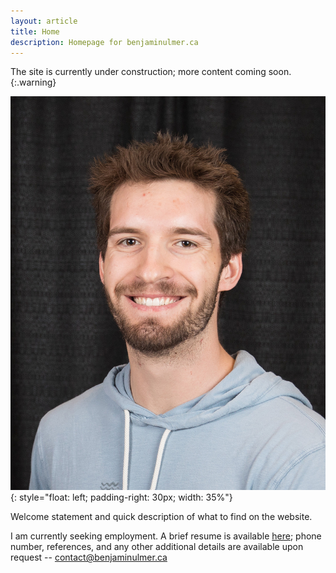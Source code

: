 ```yaml
---
layout: article
title: Home
description: Homepage for benjaminulmer.ca
---
```


The site is currently under construction; more content coming soon.
{:.warning}

![Image](/assets/images/headshot.jpg){: style="float: left; padding-right: 30px; width: 35%"}

Welcome statement and quick description of what to find on the website.

I am currently seeking employment. A brief resume is available [here](/resume.pdf); phone number, references, and any other additional details are available upon request -- <contact@benjaminulmer.ca>

